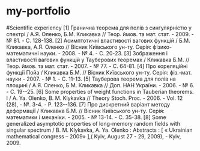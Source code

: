 # my-portfolio

#Scientific experiencу
[1]   Гранична теорема для полів з сингулярністю у спектрі / А.Я. Оленко, Б.М. Кликавка // Теор. ймов. та мат. стат. - 2009. - № 81.              - C. 128-138.
[2]   Асимптотичні властивості вагових функцій / Б.М. Кликавка, А.Я. Оленко // Вісник Київського ун-ту. Серія: фізико-математичні науки. - 2008. - № 4. - C. 20-23.
[3]   Зображення і властивості вагових функцій у Тауберових теоремах / Кликавка Б.М. // Теор. ймов. та мат. стат. - 2007. - № 77. - С. 64-81.
[4]   Про кореляційні функції Пойа / Кликавка Б.М. // Вісник Київського ун-ту. Серія: фіз.-мат. науки - 2007. - № 1. - C. 11-13.
[5]   Тауберова теорема для полів на площині / А.Я. Оленко, Б.М. Кликавка // Доп. НАН України. - 2006. - № 6. - С. 19--25.
[6]   Some properties of weight functions in Tauberian theorems.  I / A. Ya. Olenko, B. M. Klykavka // Theory Stoch. Proc. - 2006. - Vol. 12 (28), - №. 3-4. - P. 123--136.
[7]   Про дискретний варіант методу деформації / Кликавка Б.М. // Вісник Київського ун-ту. Серія: математики і механіки. - 2005. - № 13-14. - C. 35-38.
[8]   Some generalized asymptotic properties of long-memory random fields with singular spectrum / B. M. Klykavka, A. Ya. Olenko : Abstracts : [  « Ukrainian mathematical congress – 2009» ],( Kyiv, August 27 - 29, 2009), - Kyiv, 2009.
